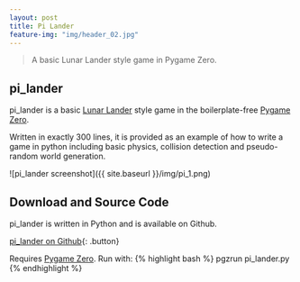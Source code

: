 ```yaml
---
layout: post
title: Pi Lander
feature-img: "img/header_02.jpg"
---
```


> A basic Lunar Lander style game in Pygame Zero.

## pi_lander

pi_lander is a basic [Lunar Lander](https://en.wikipedia.org/wiki/Lunar_Lander_%281979_video_game%29) style game in the boilerplate-free [Pygame Zero](https://pypi.python.org/pypi/pgzero/).

Written in exactly 300 lines, it is provided as an example of how to write a game in python including basic physics, collision detection and pseudo-random world generation.

![pi_lander screenshot]({{ site.baseurl }}/img/pi_1.png)

## Download and Source Code 

pi_lander is written in Python and is available on Github.

[pi_lander on Github](https://github.com/timboe/pi_lander){: .button}

Requires [Pygame Zero](https://pypi.python.org/pypi/pgzero/). Run with:
{% highlight bash %}
pgzrun pi_lander.py
{% endhighlight %}
